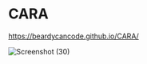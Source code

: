 # CARA
https://beardycancode.github.io/CARA/

![Screenshot (30)](https://github.com/Beardycancode/CARA/assets/96344411/65be69bc-7beb-44ca-869c-e930b47c201e)
